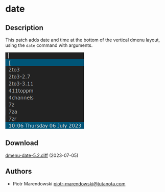 date
=============

Description
-----------
This patch adds date and time at the bottom of the vertical dmenu layout, using the `date` command with arguments. 

![dmenu date screenshot](dmenu-date.png)

Download
--------
[dmenu-date-5.2.diff](dmenu-date-5.2.diff) (2023-07-05)

Authors
-------
* Piotr Marendowski <piotr-marendowski@tutanota.com>

